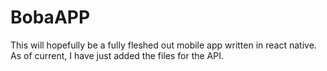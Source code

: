 # BobaAPP

This will hopefully be a fully fleshed out mobile app written in react native. As of current, I have just added the files for the API.
